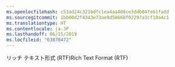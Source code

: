 ```yaml
---
ms.openlocfilehash: c53ad24c321bdfc1ea4aa408ce3ddb04feb1fadd
ms.sourcegitcommit: 1bb00d2f4343e73ae8d58668f02297a3cf10a4c1
ms.translationtype: HT
ms.contentlocale: ja-JP
ms.lasthandoff: 06/15/2019
ms.locfileid: "63878472"
---
```

<span data-ttu-id="760cf-101">リッチ テキスト形式 (RTF)</span><span class="sxs-lookup"><span data-stu-id="760cf-101">Rich Text Format (RTF)</span></span>